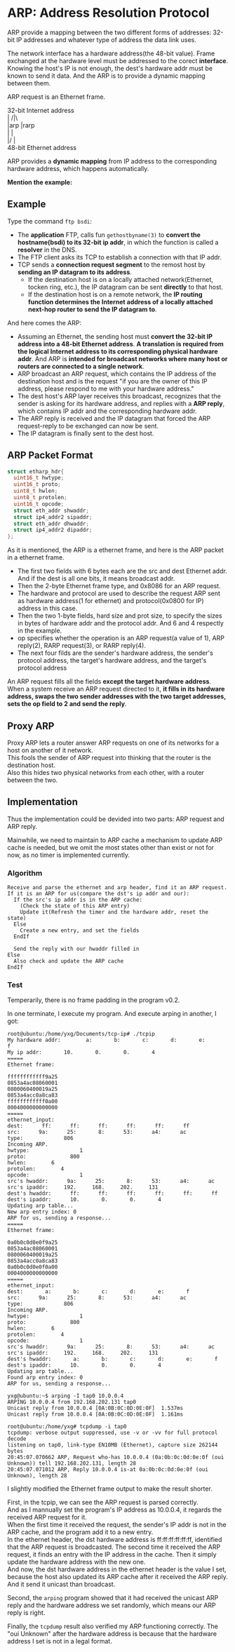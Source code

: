 # ARP: Address Resolution Protocol
ARP provide a mapping between the two different forms of addresses: 32-bit IP addresses and whatever type of address the data link uses.

The network interface has a hardware address(the 48-bit value). Frame exchanged at the hardware level must be addressed to the corect **interface**. Knowing the host's IP is not enough, the dest's hardware addr must be known to send it data. And the ARP is to provide a dynamic mapping between them.

ARP request is an Ethernet frame.

32-bit Internet address  
    |        /|\  
    |arp      |rarp  
    |         |  
   \|/        |  
48-bit Ethernet address  

ARP provides a **dynamic mapping** from IP address to the corresponding hardware address, which happens automatically.

**Mention the example:**
## Example
Type the command `ftp bsdi`:

- The **application** FTP, calls fun `gethostbyname(3)` to **convert the hostname(bsdi) to its 32-bit ip addr**, in which the function is called a **resolver** in the DNS.
- The FTP client asks its TCP to establish a connection with that IP addr.
- TCP sends a **connection request segment** to the remost host by **sending an IP datagram to its address**.
  - If the destination host is on a locally attached network(Ethernet, tocken ring, etc.), the IP datagram can be sent **directly** to that host.
  - If the destination host is on a remote network, the **IP routing function determines the Internet address of a locally attached next-hop router to send the IP datagram to**.

And here comes the ARP:
- Assuming an Ethernet, the sending host must **convert the 32-bit IP address into a 48-bit Ethernet address**. **A translation is required from the logical Internet address to its corresponding physical hardware addr**. And ARP is **intended for broadcast networks where many host or routers are connected to a single network**.
- ARP broadcast an ARP request, which contains the IP address of the destination host and is the request "if you are the owner of this IP address, please respond to me with your hardware address."
- The dest host's ARP layer receives this broadcast, recognizes that the sender is asking for its hardware address, and replies with a **ARP reply**, which contains IP addr and the corresponding hardware addr.
- The ARP reply is received and the IP datagram that forced the ARP request-reply to be exchanged can now be sent.
- The IP datagram is finally sent to the dest host.

## ARP Packet Format
```c
struct etharp_hdr{
  uint16_t hwtype;
  uint16_t proto;
  uint8_t hwlen;
  uint8_t protolen;
  uint16_t opcode;
  struct eth_addr shwaddr;
  struct ip4_addr2 sipaddr;
  struct eth_addr dhwaddr;
  struct ip4_addr2 dipaddr;
};
```
As it is mentioned, the ARP is a ethernet frame, and here is the ARP packet in a ethernet frame.
- The first two fields with 6 bytes each are the src and dest Ethernet addr. And if the dest is all one bits, it means broadcast addr.
- Then the 2-byte Ethernet frame type, and 0x8086 for an ARP request.
- The hardware and protocol are used to describe the request ARP sent as hardware address(1 for ethernet) and protocol(0x0800 for IP) address in this case.
- Then the two 1-byte fields, hard size and prot size, to specify the sizes in bytes of hardware addr and the protocol addr. And 6 and 4 respectly in the example.
- op specifies whether the operation is an ARP request(a value of 1), ARP reply(2), RARP request(3), or RARP reply(4).
- The next four filds are the sender's hardware address, the sender's protocol address, the target's hardware address, and the target's protocol address

An ARP request fills all the fields **except the target hardware address**. When a system receive an ARP request directed to it, **it fills in its hardware address, swaps the two sender addresses with the two target addresses, sets the op field to 2 and send the reply**.

## Proxy ARP
Proxy ARP lets a router answer ARP requests on one of its networks for a host on another of it network.  
This fools the sender of ARP request into thinking that the router is the destination host.  
Also this hides two physical networks from each other, with a router between the two.

## Implementation
Thus the implementation could be devided into two parts: ARP request and ARP reply.

Mainwhile, we need to maintain to ARP cache a mechanism to update ARP cache is needed, but we omit the most states other than exist or not for now, as no timer is implemented currently.

### Algorithm
```
Receive and parse the ethernet and arp header, find it an ARP request.  
If it is an ARP for us(compare the dst's ip addr and our):
  If the src's ip addr is in the ARP cache:
    (Check the state of this ARP entry)
    Update it(Refresh the timer and the hardware addr, reset the state)
  Else
    Create a new entry, and set the fields
  EndIf

  Send the reply with our hwaddr filled in
Else
  Also check and update the ARP cache
EndIf
```

### Test
Temperarily, there is no frame padding in the program v0.2.

In one terminate, I execute my program. And execute arping in another, I got:
```
root@ubuntu:/home/yxg/Documents/tcp-ip# ./tcpip 
My hardware addr:        a:       b:       c:       d:       e:       f
My ip addr:       10.       0.       0.       4
=====
Ethernet frame:

ffffffffffff9a25
0853a4ac08060001
0800060400019a25
0853a4acc0a8ca83
ffffffffffff0a00
0004000000000000
=====
ethernet_input:
dest:      ff:      ff:      ff:      ff:      ff:      ff
src:      9a:      25:       8:      53:      a4:      ac
type:             806
Incoming ARP.
hwtype:                1
proto:              800
hwlen:        6
protolen:        4
opcode:                1
src's hwaddr:      9a:      25:       8:      53:      a4:      ac
src's ipaddr:     192.     168.     202.     131
dest's hwaddr:      ff:      ff:      ff:      ff:      ff:      ff
dest's ipaddr:      10.       0.       0.       4
Updating arp table...
New arp entry index: 0
ARP for us, sending a response...
=====
Ethernet frame:

0a0b0c0d0e0f9a25
0853a4ac08060001
0800060400019a25
0853a4acc0a8ca83
0a0b0c0d0e0f0a00
0004000000000000
=====
ethernet_input:
dest:       a:       b:       c:       d:       e:       f
src:      9a:      25:       8:      53:      a4:      ac
type:             806
Incoming ARP.
hwtype:                1
proto:              800
hwlen:        6
protolen:        4
opcode:                1
src's hwaddr:      9a:      25:       8:      53:      a4:      ac
src's ipaddr:     192.     168.     202.     131
dest's hwaddr:       a:       b:       c:       d:       e:       f
dest's ipaddr:      10.       0.       0.       4
Updating arp table...
Found arp entry index: 0
ARP for us, sending a response...
```
```
yxg@ubuntu:~$ arping -I tap0 10.0.0.4
ARPING 10.0.0.4 from 192.168.202.131 tap0
Unicast reply from 10.0.0.4 [0A:0B:0C:0D:0E:0F]  1.537ms
Unicast reply from 10.0.0.4 [0A:0B:0C:0D:0E:0F]  1.161ms
```
```
root@ubuntu:/home/yxg# tcpdump -i tap0
tcpdump: verbose output suppressed, use -v or -vv for full protocol decode
listening on tap0, link-type EN10MB (Ethernet), capture size 262144 bytes
20:45:07.070662 ARP, Request who-has 10.0.0.4 (0a:0b:0c:0d:0e:0f (oui Unknown)) tell 192.168.202.131, length 28
20:45:07.071012 ARP, Reply 10.0.0.4 is-at 0a:0b:0c:0d:0e:0f (oui Unknown), length 28
```
I slightly modified the Ethernet frame output to make the result shorter.

First, in the tcpip, we can see the ARP request is parsed correctly.  
And as I mannually set the program's IP address as 10.0.0.4, it regards the received ARP request for it.  
When the first time it received the request, the sender's IP addr is not in the ARP cache, and the program add it to a new entry.  
In the ethernet header, the dst hardware address is ff:ff:ff:ff:ff:ff, identified that the ARP request is broadcasted.
The second time it received the ARP request, it finds an entry with the IP address in the cache. Then it simply update the hardware address with the new one.  
And now, the dst hardware address in the ethernet header is the value I set, because the host also updated its ARP cache after it received the ARP reply.  
And it send it unicast than broadcast.

Second, the `arping` program showed that it had received the unicast ARP reply and the hardware address we set randomly, which means our ARP reply is right.  

Finally, the `tcpdump` result also verified my ARP functioning correctly. The "oui Unknown" after the hardware address is because that the hardware address I set is not in a legal format.
